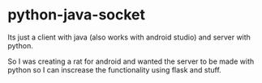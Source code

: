 # python-java-socket

Its just a client with java (also works with android studio) and server with python.

So I was creating a rat for android and wanted the server to be made with python so I can inscrease the functionality using flask and stuff.
